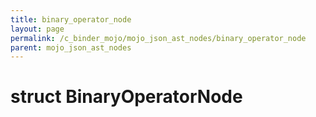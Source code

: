 ```yaml
---
title: binary_operator_node
layout: page
permalink: /c_binder_mojo/mojo_json_ast_nodes/binary_operator_node
parent: mojo_json_ast_nodes
---
```


# struct BinaryOperatorNode

